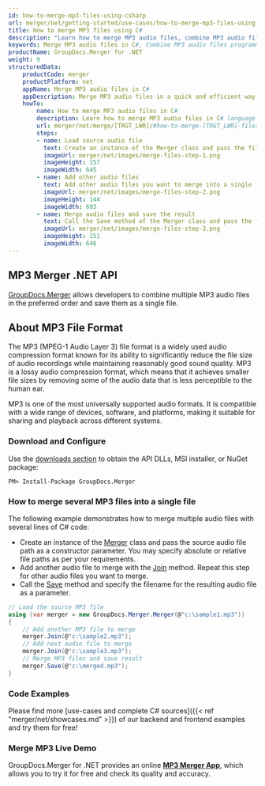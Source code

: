 ```yaml
---
id: how-to-merge-mp3-files-using-csharp
url: merger/net/getting-started/use-cases/how-to-merge-mp3-files-using-csharp
title: How to merge MP3 files using C#
description: "Learn how to merge MP3 audio files, combine MP3 audio files into one file programmatically in C# language using GroupDocs.Merger for .NET library."
keywords: Merge MP3 audio files in C#, Combine MP3 audio files programmatically
productName: GroupDocs.Merger for .NET
weight: 9
structuredData:
    productCode: merger
    productPlatform: net
    appName: Merge MP3 audio files in C#
    appDescription: Merge MP3 audio files in a quick and efficient way using C# language and GroupDocs.Merger for .NET API, without the use of any third-party software like Audacity or MP3 Joiner.
    howTo:
        name: How to merge MP3 audio files in C# 
        description: Learn how to merge MP3 audio files in C# language and GroupDocs.Merger for .NET API, without the use of any third-party software like Audacity or MP3 Joiner.
        url: merger/net/merge/[TRGT_LWR]/#how-to-merge-[TRGT_LWR]-files-in-c
        steps:
        - name: Load source audio file
          text: Create an instance of the Merger class and pass the file path of the source audio file as a constructor parameter. You may specify absolute or relative file paths as per your requirements. 
          imageUrl: merger/net/images/merge-files-step-1.png
          imageHeight: 157
          imageWidth: 645
        - name: Add other audio files
          text: Add other audio files you want to merge into a single file with the Join method of the Merger class.
          imageUrl: merger/net/images/merge-files-step-2.png
          imageHeight: 144
          imageWidth: 603
        - name: Merge audio files and save the result 
          text: Call the Save method of the Merger class and pass the filename for the resultant audio file as a parameter.
          imageUrl: merger/net/images/merge-files-step-3.png
          imageHeight: 151
          imageWidth: 646
---
```


## MP3 Merger .NET API

[GroupDocs.Merger](https://products.groupdocs.com/merger/net) allows developers to combine multiple MP3 audio files in the preferred order and save them as a single file.

## About MP3 File Format

The MP3 (MPEG-1 Audio Layer 3) file format is a widely used audio compression format known for its ability to significantly reduce the file size of audio recordings while maintaining reasonably good sound quality. MP3 is a lossy audio compression format, which means that it achieves smaller file sizes by removing some of the audio data that is less perceptible to the human ear. 

MP3 is one of the most universally supported audio formats. It is compatible with a wide range of devices, software, and platforms, making it suitable for sharing and playback across different systems.

### Download and Configure

Use the [downloads section](https://downloads.groupdocs.com/merger/net) to obtain the API DLLs, MSI installer, or NuGet package:
```shell
PM> Install-Package GroupDocs.Merger
```

### How to merge several MP3 files into a single file

The following example demonstrates how to merge multiple audio files with several lines of C# code:

* Create an instance of the [Merger](https://reference.groupdocs.com/merger/net/groupdocs.merger/merger) class and pass the source audio file path as a constructor parameter. You may specify absolute or relative file paths as per your requirements.
* Add another audio file to merge with the [Join](https://reference.groupdocs.com/merger/net/groupdocs.merger/merger/join) method. Repeat this step for other audio files you want to merge.
* Call the [Save](https://reference.groupdocs.com/merger/net/groupdocs.merger/merger/save) method and specify the filename for the resulting audio file as a parameter.

```csharp
// Load the source MP3 file
using (var merger = new GroupDocs.Merger.Merger(@"c:\sample1.mp3"))
{
    // Add another MP3 file to merge
    merger.Join(@"c:\sample2.mp3");
    // Add next audio file to merge
    merger.Join(@"c:\sample3.mp3");
    // Merge MP3 files and save result
    merger.Save(@"c:\merged.mp3");
}
```

### Code Examples

Please find more [use-cases and complete C# sources]({{< ref "merger/net/showcases.md" >}}) of our backend and frontend examples and try them for free!

### Merge MP3 Live Demo

GroupDocs.Merger for .NET provides an online [**MP3 Merger App**](https://products.groupdocs.app/merger/mp3), which allows you to try it for free and check its quality and accuracy.